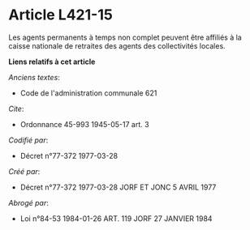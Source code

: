 # Article L421-15

Les agents permanents à temps non complet peuvent être affiliés à la caisse nationale de retraites des agents des
collectivités locales.

**Liens relatifs à cet article**

_Anciens textes_:

  - Code de l'administration communale 621

_Cite_:

  - Ordonnance 45-993 1945-05-17 art. 3

_Codifié par_:

  - Décret n°77-372 1977-03-28

_Créé par_:

  - Décret n°77-372 1977-03-28 JORF ET JONC 5 AVRIL 1977

_Abrogé par_:

  - Loi n°84-53 1984-01-26 ART. 119 JORF 27 JANVIER 1984
